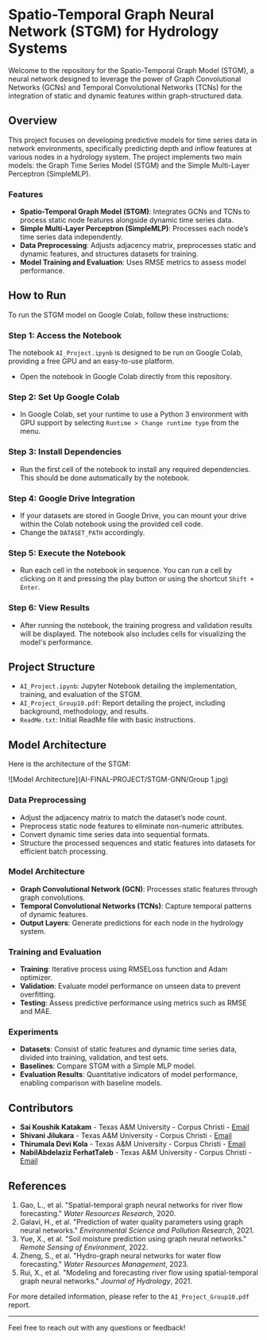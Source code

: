 # Spatio-Temporal Graph Neural Network (STGM) for Hydrology Systems

Welcome to the repository for the Spatio-Temporal Graph Model (STGM), a neural network designed to leverage the power of Graph Convolutional Networks (GCNs) and Temporal Convolutional Networks (TCNs) for the integration of static and dynamic features within graph-structured data.

## Overview

This project focuses on developing predictive models for time series data in network environments, specifically predicting depth and inflow features at various nodes in a hydrology system. The project implements two main models: the Graph Time Series Model (STGM) and the Simple Multi-Layer Perceptron (SimpleMLP).

### Features

- **Spatio-Temporal Graph Model (STGM)**: Integrates GCNs and TCNs to process static node features alongside dynamic time series data.
- **Simple Multi-Layer Perceptron (SimpleMLP)**: Processes each node’s time series data independently.
- **Data Preprocessing**: Adjusts adjacency matrix, preprocesses static and dynamic features, and structures datasets for training.
- **Model Training and Evaluation**: Uses RMSE metrics to assess model performance.

## How to Run

To run the STGM model on Google Colab, follow these instructions:

### Step 1: Access the Notebook

The notebook `AI_Project.ipynb` is designed to be run on Google Colab, providing a free GPU and an easy-to-use platform.

- Open the notebook in Google Colab directly from this repository.

### Step 2: Set Up Google Colab

- In Google Colab, set your runtime to use a Python 3 environment with GPU support by selecting `Runtime > Change runtime type` from the menu.

### Step 3: Install Dependencies

- Run the first cell of the notebook to install any required dependencies. This should be done automatically by the notebook.

### Step 4: Google Drive Integration

- If your datasets are stored in Google Drive, you can mount your drive within the Colab notebook using the provided cell code.
- Change the `DATASET_PATH` accordingly.

### Step 5: Execute the Notebook

- Run each cell in the notebook in sequence. You can run a cell by clicking on it and pressing the play button or using the shortcut `Shift + Enter`.

### Step 6: View Results

- After running the notebook, the training progress and validation results will be displayed. The notebook also includes cells for visualizing the model's performance.

## Project Structure

- `AI_Project.ipynb`: Jupyter Notebook detailing the implementation, training, and evaluation of the STGM.
- `AI_Project_Group10.pdf`: Report detailing the project, including background, methodology, and results.
- `ReadMe.txt`: Initial ReadMe file with basic instructions.

## Model Architecture

Here is the architecture of the STGM:

![Model Architecture](AI-FINAL-PROJECT/STGM-GNN/Group 1.jpg)

### Data Preprocessing

- Adjust the adjacency matrix to match the dataset’s node count.
- Preprocess static node features to eliminate non-numeric attributes.
- Convert dynamic time series data into sequential formats.
- Structure the processed sequences and static features into datasets for efficient batch processing.

### Model Architecture

- **Graph Convolutional Network (GCN)**: Processes static features through graph convolutions.
- **Temporal Convolutional Networks (TCNs)**: Capture temporal patterns of dynamic features.
- **Output Layers**: Generate predictions for each node in the hydrology system.

### Training and Evaluation

- **Training**: Iterative process using RMSELoss function and Adam optimizer.
- **Validation**: Evaluate model performance on unseen data to prevent overfitting.
- **Testing**: Assess predictive performance using metrics such as RMSE and MAE.

### Experiments

- **Datasets**: Consist of static features and dynamic time series data, divided into training, validation, and test sets.
- **Baselines**: Compare STGM with a Simple MLP model.
- **Evaluation Results**: Quantitative indicators of model performance, enabling comparison with baseline models.

## Contributors

- **Sai Koushik Katakam** - Texas A&M University - Corpus Christi - [Email](mailto:skatakam1@islander.tamucc.edu)
- **Shivani Jilukara** - Texas A&M University - Corpus Christi - [Email](mailto:sjilukara@islander.tamucc.edu)
- **Thirumala Devi Kola** - Texas A&M University - Corpus Christi - [Email](mailto:tkola1@islander.tamucc.edu)
- **NabilAbdelaziz FerhatTaleb** - Texas A&M University - Corpus Christi - [Email](mailto:nferhattaleb@islander.tamucc.edu)

## References

1. Gao, L., et al. "Spatial-temporal graph neural networks for river flow forecasting." *Water Resources Research*, 2020.
2. Galavi, H., et al. "Prediction of water quality parameters using graph neural networks." *Environmental Science and Pollution Research*, 2021.
3. Yue, X., et al. "Soil moisture prediction using graph neural networks." *Remote Sensing of Environment*, 2022.
4. Zheng, S., et al. "Hydro-graph neural networks for water flow forecasting." *Water Resources Management*, 2023.
5. Rui, X., et al. "Modeling and forecasting river flow using spatial-temporal graph neural networks." *Journal of Hydrology*, 2021.

For more detailed information, please refer to the `AI_Project_Group10.pdf` report.

---

Feel free to reach out with any questions or feedback!
